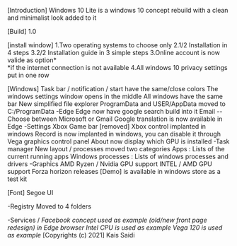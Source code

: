  [Introduction]
Windows 10 Lite is a windows 10 concept rebuild with a clean and minimalist look added to it

[Build]
1.0 

[install window]
1.Two operating systems to choose only
2.1/2 Installation in 4 steps 
3.2/2 Installation guide in 3 simple steps 
3.Online account is now valide as option*  
*if the internet connection is not available
4.All windows 10 privacy settings put in one row

[Windows]
Task bar / notification / start have the same/close colors
The windows settings window opens in the middle
All windows have the same bar
New simplified file explorer
ProgramData and USER/AppData moved to C:/ProgramData
-Edge
Edge now have google search build into it
Email -- Choose between Microsoft or Gmail
Google translation is now available in Edge
-Settings
Xbox Game bar [removed]
Xbox control implanted in windows
Record is now implanted in windows, you can disable it through Vega graphics control panel
About now display which GPU is installed
-Task manager
New layout /  processes moved two categories
Apps : Lists of the current running apps
Windows processes : Lists of windows processes and drivers
-Graphics
AMD Ryzen / Nvidia GPU support
INTEL / AMD GPU support
Forza horizon releases [Demo] is available in windows store as a test kit

[Font]
Segoe UI

-Registry
Moved to 4 folders

-Services
/
*Facebook concept used as example (old/new front page redesign) in Edge browser*
*Intel CPU is used as example*
*Vega 120 is used as example*
 [Copyrights (c) 2021] 
Kais Saidi
